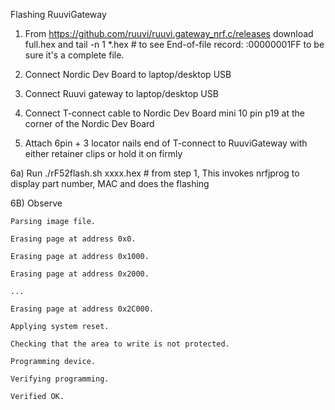 
Flashing RuuviGateway

1) From  https://github.com/ruuvi/ruuvi.gateway_nrf.c/releases
    download full.hex and 
    tail -n 1 *.hex   #  to see End-of-file record: :00000001FF to be sure it's a complete file.

2) Connect Nordic Dev Board to laptop/desktop USB

3) Connect Ruuvi gateway to laptop/desktop USB

4) Connect T-connect cable to Nordic Dev Board mini 10 pin p19 at the corner of the Nordic Dev Board

5) Attach 6pin + 3 locator nails end of T-connect to RuuviGateway with either retainer clips or hold it on firmly

6a) Run         ./rF52flash.sh      xxxx.hex  # from step 1, This invokes nrfjprog to display part number, MAC and does the flashing

6B) Observe 

    Parsing image file.

    Erasing page at address 0x0.

    Erasing page at address 0x1000.

    Erasing page at address 0x2000.
    
    ...
    
    Erasing page at address 0x2C000.
    
    Applying system reset.
    
    Checking that the area to write is not protected.
    
    Programming device.
    
    Verifying programming.
    
    Verified OK.



